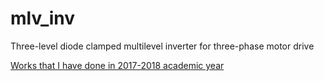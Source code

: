 # mlv_inv
Three-level diode clamped multilevel inverter for three-phase motor drive


[Works that I have done in 2017-2018 academic year](https://github.com/hakansrc/Research_League_Studies_2017)
